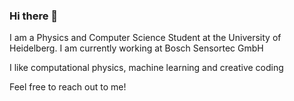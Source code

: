 ### Hi there 👋

I am a Physics and Computer Science Student at the University of Heidelberg. I am currently working at Bosch Sensortec GmbH

I like computational physics, machine learning and creative coding 

Feel free to reach out to me!
